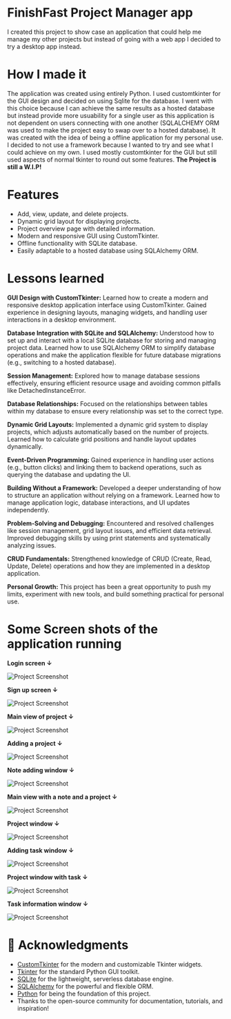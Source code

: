 # FinishFast Project Manager app

I created this project to show case an application that could help me manage my other projects but instead of going with a web app I decided to try a desktop app instead.

# How I made it

The application was created using entirely Python. I used customtkinter for the GUI design and decided on using Sqlite for the database. I went with this choice because I can achieve the same results as a hosted database but instead provide more usuability for a single user as this application is not dependent on users connecting with one another (SQLALCHEMY ORM was used to make the project easy to swap over to a hosted database). It was created with the idea of being a offline application for my personal use. I decided to not use a framework because I wanted to try and see what I could achieve on my own. I used mostly customtkinter for the GUI but still used aspects of normal tkinter to round out some features. **The Project is still a W.I.P!**

# Features

- Add, view, update, and delete projects.
- Dynamic grid layout for displaying projects.
- Project overview page with detailed information.
- Modern and responsive GUI using CustomTkinter.
- Offline functionality with SQLite database.
- Easily adaptable to a hosted database using SQLAlchemy ORM.

# Lessons learned

**GUI Design with CustomTkinter:**
Learned how to create a modern and responsive desktop application interface using CustomTkinter.
Gained experience in designing layouts, managing widgets, and handling user interactions in a desktop environment.

**Database Integration with SQLite and SQLAlchemy:**
Understood how to set up and interact with a local SQLite database for storing and managing project data.
Learned how to use SQLAlchemy ORM to simplify database operations and make the application flexible for future database migrations (e.g., switching to a hosted database).

**Session Management:**
Explored how to manage database sessions effectively, ensuring efficient resource usage and avoiding common pitfalls like DetachedInstanceError.

**Database Relationships:**
Focused on the relationships between tables within my database to ensure every relationship was set to the correct type.

**Dynamic Grid Layouts:**
Implemented a dynamic grid system to display projects, which adjusts automatically based on the number of projects.
Learned how to calculate grid positions and handle layout updates dynamically.

**Event-Driven Programming:**
Gained experience in handling user actions (e.g., button clicks) and linking them to backend operations, such as querying the database and updating the UI.

**Building Without a Framework:**
Developed a deeper understanding of how to structure an application without relying on a framework.
Learned how to manage application logic, database interactions, and UI updates independently.

**Problem-Solving and Debugging:**
Encountered and resolved challenges like session management, grid layout issues, and efficient data retrieval.
Improved debugging skills by using print statements and systematically analyzing issues.

**CRUD Fundamentals:**
Strengthened knowledge of CRUD (Create, Read, Update, Delete) operations and how they are implemented in a desktop application.

**Personal Growth:**
This project has been a great opportunity to push my limits, experiment with new tools, and build something practical for personal use.

# Some Screen shots of the application running

**Login screen ↓**

![Project Screenshot](images/ff%20-%20login.PNG)

**Sign up screen ↓**

![Project Screenshot](images/ff%20-%20signup.PNG)

**Main view of project ↓**

![Project Screenshot](images/ff%20-%20main%20view.PNG)

**Adding a project ↓**

![Project Screenshot](images/ff%20-%20adding%20project.PNG)

**Note adding window ↓**

![Project Screenshot](images/ff%20-%20note%20window.PNG)

**Main view with a note and a project ↓**

![Project Screenshot](images/ff%20-%20main%20view%20note%20project.PNG)

**Project window ↓**

![Project Screenshot](images/ff%20-%20projects%20view.PNG)

**Adding task window ↓**

![Project Screenshot](images/ff%20-%20task%20window.PNG)

**Project window with task ↓**

![Project Screenshot](images/ff%20-%20project%20view%20with%20task.PNG)

**Task information window ↓**

![Project Screenshot](images/ff%20-%20task%20information.PNG)

# 🙌 Acknowledgments

- [CustomTkinter](https://github.com/TomSchimansky/CustomTkinter) for the modern and customizable Tkinter widgets.
- [Tkinter](https://docs.python.org/3/library/tkinter.html) for the standard Python GUI toolkit.
- [SQLite](https://www.sqlite.org/index.html) for the lightweight, serverless database engine.
- [SQLAlchemy](https://www.sqlalchemy.org/) for the powerful and flexible ORM.
- [Python](https://www.python.org/) for being the foundation of this project.
- Thanks to the open-source community for documentation, tutorials, and inspiration!
